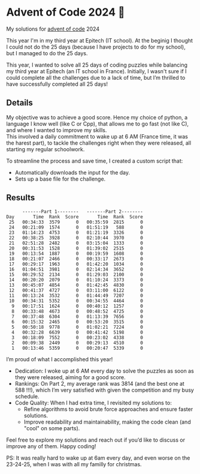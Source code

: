 # Advent of Code 2024 🎄

My solutions for [advent of code](https://adventofcode.com) 2024

This year I'm in my third year at Epitech (IT school). At the beginig I thought I could not do the 25 days (because I have projects to do for my school),
but I managed to do the 25 days.

This year, I wanted to solve all 25 days of coding puzzles while balancing my third year at Epitech (an IT school in France). Initially, I wasn't sure if I could complete all the challenges due to a lack of time, but I’m thrilled to have successfully completed all 25 days!

## Details

My objective was to achieve a good score. Hence my choice of python, a language I know well (like C or Cpp), that allows me to go fast (not like C), and where I wanted to improve my skills. \
This involved a daily commitment to wake up at 6 AM (France time, it was the harest part), to tackle the challenges right when they were released, all starting my regular schoolwork.

To streamline the process and save time, I created a custom script that:
- Automatically downloads the input for the day.
- Sets up a base file for the challenge.

## Results

```
      -------Part 1--------   -------Part 2--------
Day       Time  Rank  Score       Time  Rank  Score
 25   00:34:33  3579      0   00:35:59  2815      0
 24   00:21:09  1574      0   01:51:19   588      0
 23   01:14:23  4753      0   01:21:19  3326      0
 22   00:38:25  3928      0   02:10:44  3970      0
 21   02:51:28  2482      0   03:15:04  1333      0
 20   00:31:53  1528      0   01:39:02  2515      0
 19   00:13:54  1887      0   00:19:59  1608      0
 18   00:21:07  2466      0   00:33:17  2673      0
 17   00:29:17  1963      0   01:42:20  1034      0
 16   01:04:51  3981      0   02:14:34  3652      0
 15   00:29:52  2134      0   01:29:03  2100      0
 14   00:20:20  2079      0   01:10:24  3373      0
 13   00:45:07  4854      0   01:42:45  4830      0
 12   00:41:37  4727      0   03:11:00  6122      0
 11   00:13:24  3532      0   01:44:49  7207      0
 10   00:34:31  5352      0   00:34:55  4464      0
  9   00:17:51  1624      0   00:40:12  1257      0
  8   00:33:48  4673      0   00:48:52  4725      0
  7   00:37:48  6304      0   01:13:39  7656      0
  6   00:15:32  2465      0   00:53:20  3515      0
  5   00:50:18  9778      0   01:02:21  7224      0
  4   00:32:28  6639      0   00:41:42  5198      0
  3   00:18:09  7552      0   00:23:02  4338      0
  2   00:09:38  2449      0   00:29:13  4510      0
  1   00:13:46  5359      0   00:20:47  5339      0
```

I’m proud of what I accomplished this year!

- Dedication: I woke up at 6 AM every day to solve the puzzles as soon as they were released, aiming for a good score.
- Rankings: On Part 2, my average rank was 3814 (and the best one at 588 !!!), which I’m very satisfied with given the competition and my busy schedule.
- Code Quality: When I had extra time, I revisited my solutions to:
  - Refine algorithms to avoid brute force approaches and ensure faster solutions.
  - Improve readability and maintainability, making the code clean (and "cool" on some parts).

Feel free to explore my solutions and reach out if you’d like to discuss or improve any of them. Happy coding!


PS: It was really hard to wake up at 6am every day, and even worse on the 23-24-25, when I was with all my familly for christmas.
